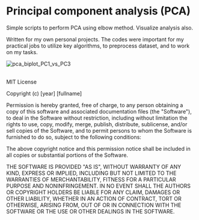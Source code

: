 # Principal component analysis (PCA)
Simple scripts to perform PCA using elbow method. Visualize analysis also.


Written for my own personal projects. The codes were important for my practical jobs to utilize key algorithms, to preprocess dataset, and to work on my tasks.

![pca_biplot_PC1_vs_PC3](https://user-images.githubusercontent.com/50325966/98454376-2e00ee00-21a7-11eb-9385-9119911ef39b.png)
<br>
<br>

MIT License

Copyright (c) [year] [fullname]

Permission is hereby granted, free of charge, to any person obtaining a copy
of this software and associated documentation files (the "Software"), to deal
in the Software without restriction, including without limitation the rights
to use, copy, modify, merge, publish, distribute, sublicense, and/or sell
copies of the Software, and to permit persons to whom the Software is
furnished to do so, subject to the following conditions:

The above copyright notice and this permission notice shall be included in all
copies or substantial portions of the Software.

THE SOFTWARE IS PROVIDED "AS IS", WITHOUT WARRANTY OF ANY KIND, EXPRESS OR
IMPLIED, INCLUDING BUT NOT LIMITED TO THE WARRANTIES OF MERCHANTABILITY,
FITNESS FOR A PARTICULAR PURPOSE AND NONINFRINGEMENT. IN NO EVENT SHALL THE
AUTHORS OR COPYRIGHT HOLDERS BE LIABLE FOR ANY CLAIM, DAMAGES OR OTHER
LIABILITY, WHETHER IN AN ACTION OF CONTRACT, TORT OR OTHERWISE, ARISING FROM,
OUT OF OR IN CONNECTION WITH THE SOFTWARE OR THE USE OR OTHER DEALINGS IN THE
SOFTWARE.
